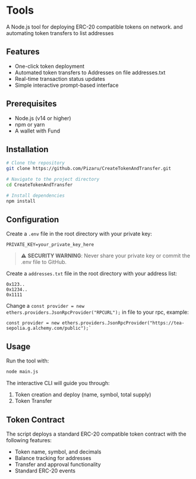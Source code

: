 # Tools 

A Node.js tool for deploying ERC-20 compatible tokens on network. and automating token transfers to list addresses

## Features

- One-click token deployment 
- Automated token transfers to Addresses on file addresses.txt
- Real-time transaction status updates
- Simple interactive prompt-based interface

## Prerequisites

- Node.js (v14 or higher)
- npm or yarn
- A wallet with Fund

## Installation

```bash
# Clone the repository
git clone https://github.com/Pizaru/CreateTokenAndTransfer.git

# Navigate to the project directory
cd CreateTokenAndTransfer

# Install dependencies
npm install
```

## Configuration

Create a `.env` file in the root directory with your private key:

```
PRIVATE_KEY=your_private_key_here
```

> ⚠️ **SECURITY WARNING**: Never share your private key or commit the .env file to GitHub.

Create a `addresses.txt` file in the root directory with your address list:

```
0x123..
0x1234..
0x1111
```

Change a `const provider = new ethers.providers.JsonRpcProvider("RPCURL");` in file to your rpc, example:

```
const provider = new ethers.providers.JsonRpcProvider("https://tea-sepolia.g.alchemy.com/public");`
```

## Usage

Run the tool with:

```bash
node main.js
```

The interactive CLI will guide you through:

1. Token creation and deploy (name, symbol, total supply)
2. Token Transfer

## Token Contract

The script deploys a standard ERC-20 compatible token contract with the following features:

- Token name, symbol, and decimals
- Balance tracking for addresses
- Transfer and approval functionality
- Standard ERC-20 events
